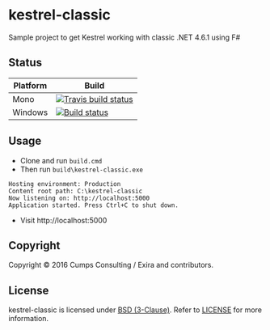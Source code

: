 # kestrel-classic 

Sample project to get Kestrel working with classic .NET 4.6.1 using F#

## Status

| Platform | Build |
| ---- | ------- |
| Mono | [![Travis build status](https://travis-ci.org/CumpsD/kestrel-classic.png)](https://travis-ci.org/CumpsD/kestrel-classic) | 
| Windows | [![Build status](https://ci.appveyor.com/api/projects/status/5pkt55afbmu7i744/branch/master?svg=true)](https://ci.appveyor.com/project/CumpsD/kestrel-classic/branch/master) |

## Usage

* Clone and run `build.cmd`
* Then run `build\kestrel-classic.exe`

```
Hosting environment: Production
Content root path: C:\kestrel-classic
Now listening on: http://localhost:5000
Application started. Press Ctrl+C to shut down.
```

 * Visit http://localhost:5000

## Copyright

Copyright © 2016 Cumps Consulting / Exira and contributors.

## License

kestrel-classic is licensed under [BSD (3-Clause)](http://choosealicense.com/licenses/bsd-3-clause/ "Read more about the BSD (3-Clause) License"). Refer to [LICENSE](https://github.com/cumpsd/kestrel-classic/blob/master/LICENSE) for more information.
